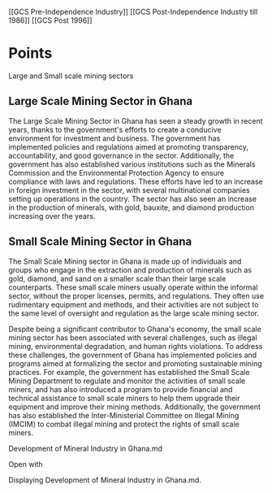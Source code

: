 
[[GCS Pre-Independence Industry]]
[[GCS Post-Independence Industry till 1986]]
[[GCS Post 1996]]
# Points

Large and Small scale mining sectors
## Large Scale Mining Sector in Ghana
The Large Scale Mining Sector in Ghana has seen a steady growth in recent years, thanks to the government's efforts to create a conducive environment for investment and business. The government has implemented policies and regulations aimed at promoting transparency, accountability, and good governance in the sector. Additionally, the government has also established various institutions such as the Minerals Commission and the Environmental Protection Agency to ensure compliance with laws and regulations. These efforts have led to an increase in foreign investment in the sector, with several multinational companies setting up operations in the country. The sector has also seen an increase in the production of minerals, with gold, bauxite, and diamond production increasing over the years.

## Small Scale Mining Sector in Ghana
The Small Scale Mining sector in Ghana is made up of individuals and groups who engage in the extraction and production of minerals such as gold, diamond, and sand on a smaller scale than their large scale counterparts. These small scale miners usually operate within the informal sector, without the proper licenses, permits, and regulations. They often use rudimentary equipment and methods, and their activities are not subject to the same level of oversight and regulation as the large scale mining sector.

Despite being a significant contributor to Ghana's economy, the small scale mining sector has been associated with several challenges, such as illegal mining, environmental degradation, and human rights violations. To address these challenges, the government of Ghana has implemented policies and programs aimed at formalizing the sector and promoting sustainable mining practices. For example, the government has established the Small Scale Mining Department to regulate and monitor the activities of small scale miners, and has also introduced a program to provide financial and technical assistance to small scale miners to help them upgrade their equipment and improve their mining methods. Additionally, the government has also established the Inter-Ministerial Committee on Illegal Mining (IMCIM) to combat illegal mining and protect the rights of small scale miners.

Development of Mineral Industry in Ghana.md

Open with

Displaying Development of Mineral Industry in Ghana.md.